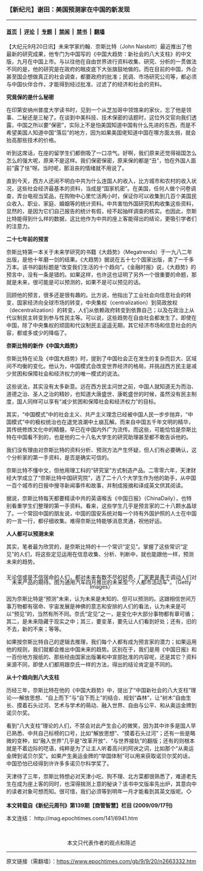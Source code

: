 ### 【新纪元】谢田：美国预测家在中国的新发现

---

#### [首页](../../../..?n2663332) &nbsp;|&nbsp; [评论](../../../../../epoch-comment?n2663332) &nbsp;|&nbsp; [专题](../../../../../epoch-special?n2663332) &nbsp;|&nbsp; [禁闻](../../../../../epoch-news?n2663332) &nbsp;|&nbsp; [禁书](../../../../../books?n2663332) &nbsp;|&nbsp; [翻墙](https://github.com/gfw-breaker/nogfw/blob/master/README.md?n2663332)


<div class="post_content" id="artbody" itemprop="articleBody">
 <!-- article content begin -->
 <p>
  【大纪元9月20日讯】未来学家约翰．奈斯比特（John Naisbitt）最近推出了他最新的研究成果，他专门为中国写的《中国大趋势：新社会的八大支柱》的中文版，九月在中国上市。与以往他在自由世界进行资料收集、研究、分析的一贯做法不同的是，他的研究是在政府的眼皮底下大张旗鼓地做的。而在目前的中国，外企甚至国企想做真正的社会调查，都要政府的批准；民调、市场研究公司等，都必须与中国伙伴合作，才能得到经过批准、过滤了的经济和社会的资料。
 </p>
 <p>
  <b>
   究竟保的是什么秘密
  </b>
 </p>
 <p>
  在印第安纳州普度大学读书时，见到一个从芝加哥中领馆来的家伙，忘了他是领事、二秘还是三秘了。在谈到中美科技、技术保密的话题时，这位外交官向我们透露，中国之所以要“保密”，实际上不是怕美国知道中国有什么先进的东西，而是不希望美国人知道中国“落后”的地方，因为如果美国佬知道中国在哪方面太弱，就会抬高那些技术的价格。
 </p>
 <p>
  听到这席话，在座的留学生们都倒吸了一口凉气。好啊，我们原来还觉得祖国怎么怎么的强大呢，原来不是这样。我们保密保密，原来保的都是“丑”，怕在外国人面前“露了怯”呀。当时呢，那沮丧的情绪就不用说了。
 </p>
 <p>
  直到今天，西方人还闹不明白中共为什么连国人的收入，比方城市和农村的收入状况，这些社会经济最基本的资料，当成是“国家机密”。在美国，任何人做个问卷调查，弄台电视当奖品，在购物中心里忙活两小时，保证你可以收集到几百个美国民众收入、职业、家庭、婚姻等的统计资料。中共害怕外国研究机构收集这些资料，显然的，是因为它们自己报告的统计有假，经不起抽样调查的核实。也因此，奈斯比特能得到什么样的数据，这比他作为中共的座上客能得出的结论，更吸引学者们的注意力。
 </p>
 <p>
  <b>
   二十七年前的预言
  </b>
 </p>
 <p>
  奈斯比特第一本关于未来学研究的书籍《大趋势》（Megatrends）于一九八二年出版，是他十年磨一剑的结果。《大趋势》据说在五十七个国家出版，卖了一千多万本。该书的副标题是“改变我们生活的十个趋向”。《金融时报》说，《大趋势》的预言中，没有一条是错的。如果这样，也许这也证明了另外一个很重要的命题，那就是未来，很可能是可以预测的，如果不是可以预见的话。
 </p>
 <p>
  回顾他的预言，很多还是很有趣的。比方说，他指出了工业社会向信息社会的转变，国家经济向全球市场的转变，中央集权（centralization）到简政放权（decentralization）的转变，人们从依赖政府转变到依靠自己；以及在政治上从代议制民主转变到参与性民主等。可以说，这些趋势在自由社会都发生了。即使在中国，除了中央集权的顽固和代议制民主遥遥无期，其它经济市场和信息社会的内容，都或多或少的降临了。
 </p>
 <p>
  <b>
   奈斯比特的新作《中国大趋势》
  </b>
 </p>
 <p>
  奈斯比特在论及《中国大趋势》时，提到了中国社会正在发生的复杂而巨大、区域间不均衡的变化。他认为，中国模式会改变世界经济的格局，并挑战西方民主是减少贫困和保障社会和经济权力的唯一模式的说法。
 </p>
 <p>
  这些说法，其实没有太多新意。远在西方民主问世之前，中国人就知道无为而治、道德之治、圣人之治的精妙，也知道大唐盛世、康乾盛世的时候，虽然没有民主制度，国人同样可以享有“减少贫困和保障社会和经济权力”的目标。
 </p>
 <p>
  其实，“中国模式”中的社会主义、共产主义理念已经被中国人民一步步抛弃，“中国模式”中的极权统治也在退党浪潮中土崩瓦解。而来自中国五千年文明的精华，其传统修炼文化中的精髓，早已在中国内外广为流传。而这些，可能恰恰是奈斯比特在中国看不到的，也是他的二十八名大学生的研究助理甚至都不敢告诉他的。
 </p>
 <p>
  我们没有理由对奈斯比特的资料分析、预测方法产生怀疑，但人们有必要确认，这个分析家的第一手资料，是否是确实可信的。
 </p>
 <p>
  奈斯比特不懂中文，但他用理工科的“研究室”方式制造产品。二零零六年，天津财经大学成立了“奈斯比特中国研究院”，选了二十八个大学生作为他的助手，从中国一百个城市的日报中搜寻新闻事件和故事，并制成报摘和译成英文供其阅读。
 </p>
 <p>
  据说，奈斯比特每天都要精读中共的英语喉舌《中国日报》（ChinaDaily），也特别看重学生们整理的第一手资料。看来，这些学生几乎是预言家的二十八颗水晶球了。一个常回中国的朋友说，中国的国安系统对每一个持有外国护照的人士在中国的一言一行，都仔细收集。难得奈斯比特能够消息灵通，祝他好运。
 </p>
 <p>
  <b>
   人人都可以预测未来
  </b>
 </p>
 <p>
  其实，笔者最为欣赏的，是奈斯比特的十一个常识“定见”。掌握了这些常识“定见”的人们，将这些定见运用在信息收集、分析、判断中，就也能跟他一样，预测未来的趋势。
 </p>
 <p>
  <!--image v 1.0-->
 </p>
 <div style="line-height: 90%; text-align: center;">
  <br/>
  <span class="bn12">
   无论信或是不信宿命的人们，都对未来有数不尽的好奇，厂家更是善于调动人们对未来产品的期待。图为通用汽车四月推出的未来型“个人都市活动车”。（Getty Images）
  </span>
 </div>
 <p>
  <!-- -->
 </p>
 <p>
  因为奈斯比特是“预测”未来，认为未来是未知的、但可以预测的。这跟相信世间万事万物都有宿命、宇宙发展是神佛的意志和安排的人们的看法，认为未来是可以“预见”的，当然有所不同。奈氏“定见”之一，是变化中大部分事物都有章可循；其二，是未来隐藏于现实之中；其三，要变革，要先让人们看到好处；还有，旧的不去，新的不来；等等。
 </p>
 <p>
  如果按奈斯比特自己的逻辑去推理，我们每个人都有成为预言家的潜力；如果运用他的规则，我们就都会推出中国未来的趋势。区别在于，我们是用《中国日报》和一百份地方报纸的、那些经由国家出版署和中宣部批准的内容呢，还是其它？资料来源不同，即使人们都用跟奈氏一样的方法，得出的结论肯定是不同的。
 </p>
 <p>
  <b>
   从十个趋向到八大支柱
  </b>
 </p>
 <p>
  历经三年，奈斯比特在他的《中国大趋势》中，提出了“中国新社会的八大支柱”理论──解放思想、“自上而下”与“自下而上”的结合、规划“森林”，让“树木”自由生长、摸着石头过河、艺术与学术的萌动、融入世界、自由与公平、和从奥运金牌到诺贝尔奖。
 </p>
 <p>
  看到“八大支柱”理论的人们，不禁会对此产生会心的微笑，因为其中许多是国人早已熟悉、中共自己标榜的口号，比如“解放思想”、“摸着石头过河”；还有一些是略微的变种，如“融入世界”几乎是“改革开放”、“与世界接轨”的翻版；还有的则根本就是不着边际的呓语，纯粹是为了让主人听着高兴的阿谀之词，比如那个“从奥运金牌到诺贝尔奖”。如果产生奥运金牌的“举国体制”可以用来获取诺贝尔奖的话，中国恐怕已经得到许许多多诺贝尔科学奖了。
 </p>
 <p>
  天津待了三年，奈斯比特想必对天津小吃、狗不理、北方菜都很熟悉了，难道老先生在成为座上客的同时，也深得揣测上意的秘诀？该书中文版率先出炉，其意向中的读者对象可想而知。很可惜，我们必须等到明年一月才能看到其英文版呢。◇
  <br/>
  <br/>
  <b>
   本文转载自《新纪元周刊》第139期【商管智慧】栏目 (2009/09/17刊)
  </b>
 </p>
 <p>
  本文连结：
  <ok href=" http://mag.epochtimes.com/141/6941.htm " target="_blank">
   http://mag.epochtimes.com/141/6941.htm
  </ok>
 </p>
 <p>
  <font color="#ffffff">
   (http://www.dajiyuan.com)
  </font>
  <br/>
  <center>
   <font class="GY13">
    本文只代表作者的观点和陈述
   </font>
  </center>
 </p>
 <!-- article content end -->
 <div id="below_article_ad">
 </div>
</div>


---

原文链接（需翻墙）：https://www.epochtimes.com/gb/9/9/20/n2663332.htm